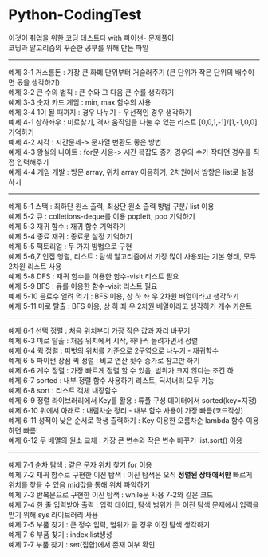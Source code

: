 # Python-CodingTest
이것이 취업을 위한 코딩 테스트다 with 파이썬- 문제풀이<br>
코딩과 알고리즘의 꾸준한 공부를 위해 만든 파일<br>

-------------------------------------------------
예제 3-1 거스름돈 : 가장 큰 화폐 단위부터 거슬러주기 (큰 단위가 작은 단위의 배수이면 몫을 생각하기)<br>
예제 3-2 큰 수의 법칙 : 큰 수와 그 다음 큰 수를 생각하기 <br>
예제 3-3 숫자 카드 게임 : min, max 함수의 사용 <br>
예제 3-4 1이 될 때까지 : 경우 나누기 - 우선적인 경우 생각하기 <br>
예제 4-1 상하좌우 : 미로찾기, 격자 움직임을 나눌 수 있는 리스트 [0,0,1,-1]/[1,-1,0,0] 기억하기 <br>
예제 4-2 시각 : 시간문제-> 문자열 변환도 좋은 방법 <br>
예제 4-3 왕실의 나이트 : for문 사용-> 시간 복잡도 증가 경우의 수가 작다면 경우를 직접 입력해주기 <br>
예제 4-4 게임 개발 : 방문 array, 위치 array 이용하기, 2차원에서 방향은 list로 설정하기 <br>

-----------------------------------------------
예제 5-1 스택 : 최하단 원소 출력, 최상단 원소 출력 방법 구분/ list 이용 <br>
예제 5-2 큐 : colletions-deque를 이용 popleft, pop 기억하기 <br>
예제 5-3 재귀 함수 : 재귀 함수 기억하기 <br>
예제 5-4 종료 재귀 : 종료문 설정 기억하기 <br>
예제 5-5 팩토리얼 : 두 가지 방법으로 구현<br>
예제 5-6,7 인접 행렬, 리스트 : 탐색 알고리즘에서 가장 많이 사용되는 기본 형태, 모두 2차원 리스트 사용<br>
예제 5-8 DFS : 재귀 함수를 이용한 함수-visit 리스트 필요 <br>
예제 5-9 BFS : 큐를 이용한 함수-visit 리스트 필요 <br>
예제 5-10 음료수 얼려 먹기 : BFS 이용, 상 하 좌 우 2차원 배열이라고 생각하기 <br>
예제 5-11 미로 탈출 : BFS 이용, 상 하 좌 우 2차원 배열이라고 생각하기 개수 카운트 <br>

-----------------------------------------------

예제 6-1 선택 정렬 : 처음 위치부터 가장 작은 값과 자리 바꾸기 <br>
예제 6-3 미로 탈출 : 처음 위치에서 시작, 하나씩 늘려가면서 정렬 <br>
예제 6-4 퀵 정렬 : 피벗의 위치를 기준으로 2구역으로 나누기 - 재귀함수<br>
예제 6-5 파이썬 장점 퀵 정렬 : 비교 연산 횟수 증가로 참고만 하기<br>
예제 6-6 계수 정렬 : 가장 빠르게 정렬 할 수 있음, 범위가 크지 않다는 조건 하<br>
예제 6-7 sorted : 내부 정렬 함수 사용하기 리스트, 딕셔너리 모두 가능<br>
예제 6-8 sort : 리스트 객체 내장함수<br>
예제 6-9 정렬 라이브러리에서 Key를 활용 : 튜플 구성 데이터에서 sorted(key=지정) <br>
예제 6-10 위에서 아래로 : 내림차순 정리 - 내부 함수 사용이 가장 빠름(코드작성) <br>
예제 6-11 성적이 낮은 순서로 학생 출력하기 : Key 이용한 오름차순 lambda 함수 이용하면 빠름! <br>
예제 6-12 두 배열의 원소 교체 : 가장 큰 변수와 작은 변수 바꾸기 list.sort() 이용 <br>

-----------------------------------------------

예제 7-1 순차 탐색 : 같은 문자 위치 찾기 for 이용 <br>
예제 7-2 재귀 함수로 구현한 이진 탐색 : 이진 탐색은 오직 **정렬된 상태에서만** 빠르게 위치를 찾을 수 있음 mid값을 통해 위치 파악하기 <br>
예제 7-3 반복문으로 구현한 이진 탐색 : while문 사용 7-2와 같은 코드 <br>
예제 7-4 한 줄 입력받아 출력 : 입력 데이터, 탐색 범위가 큰 이진 탐색 문제에서 입력을 받기 위해 sys 라이브러리 사용 <br>
예제 7-5 부품 찾기 : 큰 정수 입력, 범위가 클 경우 이진 탐색 생각하기 <br>
예제 7-6 부품 찾기 : index list생성 <br>
예제 7-7 부품 찾기 : set(집합)에서 존재 여부 확인 <br>




